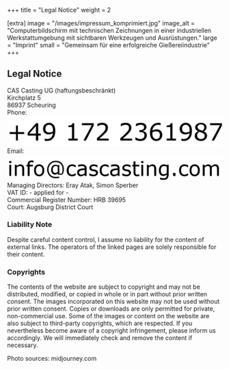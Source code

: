 +++
title = "Legal Notice"
weight = 2

[extra]
image = "/images/impressum_komprimiert.jpg"
image_alt = "Computerbildschirm mit technischen Zeichnungen in einer industriellen Werkstattumgebung mit sichtbaren Werkzeugen und Ausrüstungen."
large = "Imprint"
small = "Gemeinsam für eine erfolgreiche Gießereiindustrie"
+++

## Legal Notice

CAS Casting UG (haftungsbeschränkt)  
Kirchplatz 5  
86937 Scheuring  
Phone: ![](images/telefonnummer.png)  
Email: ![](images/Email_zugeschnitten.png)  
Managing Directors: Eray Atak, Simon Sperber  
VAT ID: - applied for -  
Commercial Register Number: HRB 39695  
Court: Augsburg District Court

### Liability Note

Despite careful content control, I assume no liability for the content of external links. The operators of the linked pages are solely responsible for their content.

### Copyrights

The contents of the website are subject to copyright and may not be distributed, modified, or copied in whole or in part without prior written consent. The images incorporated on this website may not be used without prior written consent. Copies or downloads are only permitted for private, non-commercial use. Some of the images or content on the website are also subject to third-party copyrights, which are respected. If you nevertheless become aware of a copyright infringement, please inform us accordingly. We will immediately check and remove the content if necessary.

Photo sources: midjourney.com
